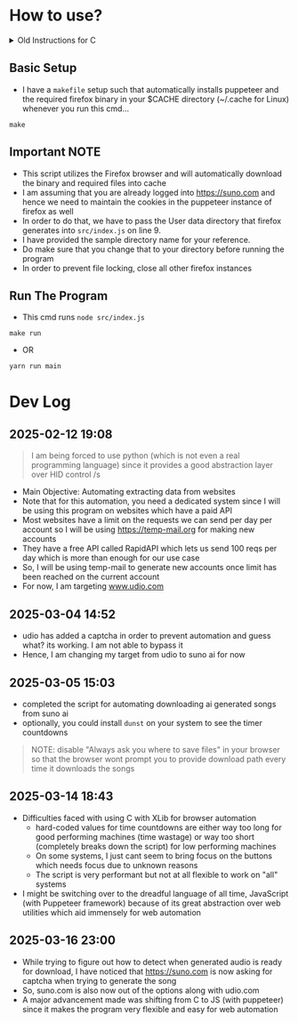 # How to use?

<details>

<summary>Old Instructions for C</summary>


- Build it yourself
- Go in the root directory of the repo and run either of these commands

```
make
```

- OR

```
gcc -Wall src/main.c -o bin/main -lX11 -lXtst
```

- Then run the binary

```
./bin/main <song prompt>
```

</details>

## Basic Setup
  - I have a `makefile` setup such that automatically installs puppeteer and the required firefox binary in your $CACHE directory (~/.cache for Linux) whenever you run this cmd...

```
make
```

## Important NOTE
- This script utilizes the Firefox browser and will automatically download the binary and required files into cache
- I am assuming that you are already logged into https://suno.com and hence we need to maintain the cookies in the puppeteer instance of firefox as well
- In order to do that, we have to pass the User data directory that firefox generates into `src/index.js` on line 9.
- I have provided the sample directory name for your reference.
- Do make sure that you change that to your directory before running the program
- In order to prevent file locking, close all other firefox instances

## Run The Program
  - This cmd runs `node src/index.js`

```
make run
```

- OR 

```
yarn run main
```

# Dev Log

## 2025-02-12 19:08

> I am being forced to use python (which is not even a real programming language) since it provides a good abstraction layer over HID control /s

- Main Objective: Automating extracting data from websites
- Note that for this automation, you need a dedicated system since I will be using this program on websites which have a paid API
- Most websites have a limit on the requests we can send per day per account so I will be using https://temp-mail.org for making new accounts
- They have a free API called RapidAPI which lets us send 100 reqs per day which is more than enough for our use case
- So, I will be using temp-mail to generate new accounts once limit has been reached on the current account
- For now, I am targeting www.udio.com

## 2025-03-04 14:52

- udio has added a captcha in order to prevent automation and guess what? its working. I am not able to bypass it
- Hence, I am changing my target from udio to suno ai for now

## 2025-03-05 15:03

- completed the script for automating downloading ai generated songs from suno ai
- optionally, you could install `dunst` on your system to see the timer countdowns

> NOTE: disable "Always ask you where to save files" in your browser so that the browser wont prompt you to provide download path every time it downloads the songs

## 2025-03-14 18:43

- Difficulties faced with using C with XLib for browser automation
  - hard-coded values for time countdowns are either way too long for good performing machines (time wastage) or way too short (completely breaks down the script) for low performing machines
  - On some systems, I just cant seem to bring focus on the buttons which needs focus due to unknown reasons
  - The script is very performant but not at all flexible to work on "all" systems
- I might be switching over to the dreadful language of all time, JavaScript (with Puppeteer framework) because of its great abstraction over web utilities which aid immensely for web automation

## 2025-03-16 23:00
- While trying to figure out how to detect when generated audio is ready for download, I have noticed that https://suno.com is now asking for captcha when trying to generate the song
- So, suno.com is also now out of the options along with udio.com
- A major advancement made was shifting from C to JS (with puppeteer) since it makes the program very flexible and easy for web automation
